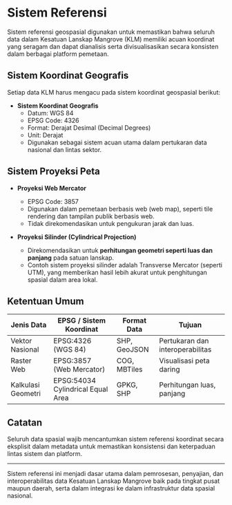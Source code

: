 # Sistem Referensi

Sistem referensi geospasial digunakan untuk memastikan bahwa seluruh data dalam Kesatuan Lanskap Mangrove (KLM) memiliki acuan koordinat yang seragam dan dapat dianalisis serta divisualisasikan secara konsisten dalam berbagai platform pemetaan.

## Sistem Koordinat Geografis

Setiap data KLM harus mengacu pada sistem koordinat geospasial berikut:

- **Sistem Koordinat Geografis**  
  - Datum: WGS 84  
  - EPSG Code: 4326  
  - Format: Derajat Desimal (Decimal Degrees)  
  - Unit: Derajat  
  - Digunakan sebagai sistem acuan utama dalam pertukaran data nasional dan lintas sektor.

## Sistem Proyeksi Peta

- **Proyeksi Web Mercator**  
  - EPSG Code: 3857  
  - Digunakan dalam pemetaan berbasis web (web map), seperti tile rendering dan tampilan publik berbasis web.  
  - Tidak direkomendasikan untuk pengukuran jarak dan luas.

- **Proyeksi Silinder (Cylindrical Projection)**  
  - Direkomendasikan untuk **perhitungan geometri seperti luas dan panjang** pada satuan lanskap.  
  - Contoh sistem proyeksi silinder adalah Transverse Mercator (seperti UTM), yang memberikan hasil lebih akurat untuk penghitungan spasial dalam area lokal.

## Ketentuan Umum

| Jenis Data        | EPSG / Sistem Koordinat         | Format Data        | Tujuan                          |
|-------------------|----------------------------------|---------------------|----------------------------------|
| Vektor Nasional   | EPSG:4326 (WGS 84)              | SHP, GeoJSON        | Pertukaran dan interoperabilitas |
| Raster Web        | EPSG:3857 (Web Mercator)        | COG, MBTiles        | Visualisasi peta daring          |
| Kalkulasi Geometri | EPSG:54034 Cylindrical Equal Area     | GPKG, SHP           | Perhitungan luas, panjang        |

## Catatan

Seluruh data spasial wajib mencantumkan sistem referensi koordinat secara eksplisit dalam metadata untuk memastikan konsistensi dan keterpaduan lintas sistem dan platform.

---

Sistem referensi ini menjadi dasar utama dalam pemrosesan, penyajian, dan interoperabilitas data Kesatuan Lanskap Mangrove baik pada tingkat pusat maupun daerah, serta dalam integrasi ke dalam infrastruktur data spasial nasional.
